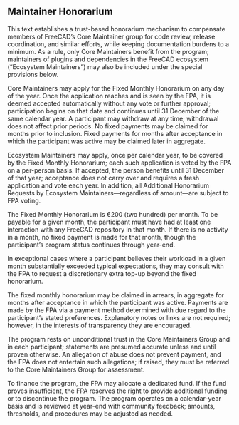 ## Maintainer Honorarium

This text establishes a trust-based honorarium mechanism to compensate members of FreeCAD’s Core Maintainer group for code review, release coordination, and similar efforts, while keeping documentation burdens to a minimum. As a rule, only Core Maintainers benefit from the program; maintainers of plugins and dependencies in the FreeCAD ecosystem (“Ecosystem Maintainers”) may also be included under the special provisions below.

Core Maintainers may apply for the Fixed Monthly Honorarium on any day of the year. Once the application reaches and is seen by the FPA, it is deemed accepted automatically without any vote or further approval; participation begins on that date and continues until 31 December of the same calendar year. A participant may withdraw at any time; withdrawal does not affect prior periods. No fixed payments may be claimed for months prior to inclusion. Fixed payments for months after acceptance in which the participant was active may be claimed later in aggregate.

Ecosystem Maintainers may apply, once per calendar year, to be covered by the Fixed Monthly Honorarium; each such application is voted by the FPA on a per-person basis. If accepted, the person benefits until 31 December of that year; acceptance does not carry over and requires a fresh application and vote each year. In addition, all Additional Honorarium Requests by Ecosystem Maintainers—regardless of amount—are subject to FPA voting.

The Fixed Monthly Honorarium is €200 (two hundred) per month. To be payable for a given month, the participant must have had at least one interaction with any FreeCAD repository in that month. If there is no activity in a month, no fixed payment is made for that month, though the participant’s program status continues through year-end.

In exceptional cases where a participant believes their workload in a given month substantially exceeded typical expectations, they may consult with the FPA to request a discretionary extra top-up beyond the fixed honorarium.

The fixed monthly honorarium may be claimed in arrears, in aggregate for months after acceptance in which the participant was active. Payments are made by the FPA via a payment method determined with due regard to the participant’s stated preferences. Explanatory notes or links are not required; however, in the interests of transparency they are encouraged.

The program rests on unconditional trust in the Core Maintainers Group and in each participant; statements are presumed accurate unless and until proven otherwise. An allegation of abuse does not prevent payment, and the FPA does not entertain such allegations; if raised, they must be referred to the Core Maintainers Group for assessment.

To finance the program, the FPA may allocate a dedicated fund. If the fund proves insufficient, the FPA reserves the right to provide additional funding or to discontinue the program. The program operates on a calendar-year basis and is reviewed at year-end with community feedback; amounts, thresholds, and procedures may be adjusted as needed.
